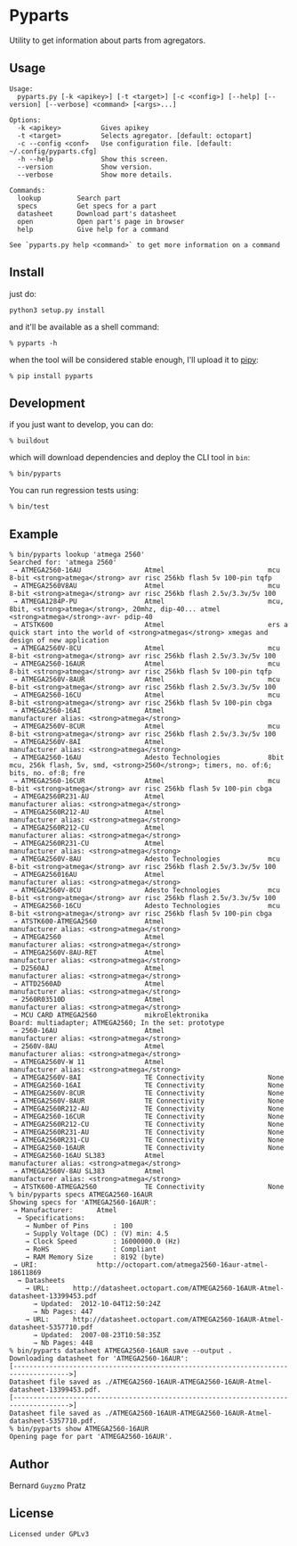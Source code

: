 # Pyparts

Utility to get information about parts from agregators.

## Usage

    Usage:
      pyparts.py [-k <apikey>] [-t <target>] [-c <config>] [--help] [--version] [--verbose] <command> [<args>...]

    Options:
      -k <apikey>          Gives apikey
      -t <target>          Selects agregator. [default: octopart]
      -c --config <conf>   Use configuration file. [default: ~/.config/pyparts.cfg]
      -h --help            Show this screen.
      --version            Show version.
      --verbose            Show more details.

    Commands:
      lookup         Search part
      specs          Get specs for a part
      datasheet      Download part's datasheet
      open           Open part's page in browser
      help           Give help for a command

    See `pyparts.py help <command>` to get more information on a command

## Install

just do:

    python3 setup.py install

and it'll be available as a shell command:

    % pyparts -h

when the tool will be considered stable enough, I'll upload it to [pipy](https://pypi.python.org/pypi/pyparts):

    % pip install pyparts

## Development

if you just want to develop, you can do:

    % buildout

which will download dependencies and deploy the CLI tool in `bin`:

    % bin/pyparts

You can run regression tests using:

    % bin/test

## Example

```
% bin/pyparts lookup 'atmega 2560'
Searched for: 'atmega 2560'
 → ATMEGA2560-16AU                Atmel                          mcu 8-bit <strong>atmega</strong> avr risc 256kb flash 5v 100-pin tqfp
 → ATMEGA2560V8AU                 Atmel                          mcu 8-bit <strong>atmega</strong> avr risc 256kb flash 2.5v/3.3v/5v 100
 → ATMEGA1284P-PU                 Atmel                          mcu, 8bit, <strong>atmega</strong>, 20mhz, dip-40... atmel <strong>atmega</strong>-avr- pdip-40
 → ATSTK600                       Atmel                          ers a quick start into the world of <strong>atmegas</strong> xmegas and design of new application
 → ATMEGA2560V-8CU                Atmel                          mcu 8-bit <strong>atmega</strong> avr risc 256kb flash 2.5v/3.3v/5v 100
 → ATMEGA2560-16AUR               Atmel                          mcu 8-bit <strong>atmega</strong> avr risc 256kb flash 5v 100-pin tqfp 
 → ATMEGA2560V-8AUR               Atmel                          mcu 8-bit <strong>atmega</strong> avr risc 256kb flash 2.5v/3.3v/5v 100
 → ATMEGA2560-16CU                Atmel                          mcu 8-bit <strong>atmega</strong> avr risc 256kb flash 5v 100-pin cbga 
 → ATMEGA2560-16AI                Atmel                          manufacturer alias: <strong>atmega</strong>
 → ATMEGA2560V-8CUR               Atmel                          mcu 8-bit <strong>atmega</strong> avr risc 256kb flash 2.5v/3.3v/5v 100
 → ATMEGA2560V-8AI                Atmel                          manufacturer alias: <strong>atmega</strong>
 → ATMEGA2560-16AU                Adesto Technologies            8bit mcu, 256k flash, 5v, smd, <strong>2560</strong>; timers, no. of:6; bits, no. of:8; fre
 → ATMEGA2560-16CUR               Atmel                          mcu 8-bit <strong>atmega</strong> avr risc 256kb flash 5v 100-pin cbga
 → ATMEGA2560R231-AU              Atmel                          manufacturer alias: <strong>atmega</strong>
 → ATMEGA2560R212-AU              Atmel                          manufacturer alias: <strong>atmega</strong>
 → ATMEGA2560R212-CU              Atmel                          manufacturer alias: <strong>atmega</strong>
 → ATMEGA2560R231-CU              Atmel                          manufacturer alias: <strong>atmega</strong>
 → ATMEGA2560V-8AU                Adesto Technologies            mcu 8-bit <strong>atmega</strong> avr risc 256kb flash 2.5v/3.3v/5v 100
 → ATMEGA256016AU                 Atmel                          manufacturer alias: <strong>atmega</strong>
 → ATMEGA2560V-8CU                Adesto Technologies            mcu 8-bit <strong>atmega</strong> avr risc 256kb flash 2.5v/3.3v/5v 100
 → ATMEGA2560-16CU                Adesto Technologies            mcu 8-bit <strong>atmega</strong> avr risc 256kb flash 5v 100-pin cbga 
 → ATSTK600-ATMEGA2560            Atmel                          manufacturer alias: <strong>atmega</strong>
 → ATMEGA2560                     Atmel                          manufacturer alias: <strong>atmega</strong>
 → ATMEGA2560V-8AU-RET            Atmel                          manufacturer alias: <strong>atmega</strong>
 → D2560AJ                        Atmel                          manufacturer alias: <strong>atmega</strong>
 → ATTD2560AD                     Atmel                          manufacturer alias: <strong>atmega</strong>
 → 2560R03510D                    Atmel                          manufacturer alias: <strong>atmega</strong>
 → MCU CARD ATMEGA2560            mikroElektronika               Board: multiadapter; ATMEGA2560; In the set: prototype
 → 2560-16AU                      Atmel                          manufacturer alias: <strong>atmega</strong>
 → 2560V-8AU                      Atmel                          manufacturer alias: <strong>atmega</strong>
 → ATMEGA2560V-W 11               Atmel                          manufacturer alias: <strong>atmega</strong>
 → ATMEGA2560V-8AI                TE Connectivity                None
 → ATMEGA2560-16AI                TE Connectivity                None
 → ATMEGA2560V-8CUR               TE Connectivity                None
 → ATMEGA2560V-8AUR               TE Connectivity                None
 → ATMEGA2560R212-AU              TE Connectivity                None
 → ATMEGA2560-16CUR               TE Connectivity                None
 → ATMEGA2560R212-CU              TE Connectivity                None
 → ATMEGA2560R231-AU              TE Connectivity                None
 → ATMEGA2560R231-CU              TE Connectivity                None
 → ATMEGA2560-16AUR               TE Connectivity                None
 → ATMEGA2560-16AU SL383          Atmel                          manufacturer alias: <strong>atmega</strong>
 → ATMEGA2560V-8AU SL383          Atmel                          manufacturer alias: <strong>atmega</strong>
 → ATSTK600-ATMEGA2560            TE Connectivity                None
% bin/pyparts specs ATMEGA2560-16AUR
Showing specs for 'ATMEGA2560-16AUR':
 → Manufacturer:      Atmel
  → Specifications:   
    → Number of Pins      : 100
    → Supply Voltage (DC) : (V) min: 4.5
    → Clock Speed         : 16000000.0 (Hz)
    → RoHS                : Compliant
    → RAM Memory Size     : 8192 (byte)
 → URI:               http://octopart.com/atmega2560-16aur-atmel-18611869
  → Datasheets        
    → URL:      http://datasheet.octopart.com/ATMEGA2560-16AUR-Atmel-datasheet-13399453.pdf
      → Updated:  2012-10-04T12:50:24Z
      → Nb Pages: 447
    → URL:      http://datasheet.octopart.com/ATMEGA2560-16AUR-Atmel-datasheet-5357710.pdf
      → Updated:  2007-08-23T10:58:35Z
      → Nb Pages: 448
% bin/pyparts datasheet ATMEGA2560-16AUR save --output .
Downloading datasheet for 'ATMEGA2560-16AUR':
[------------------------------------------------------------------------------------>]
Datasheet file saved as ./ATMEGA2560-16AUR-ATMEGA2560-16AUR-Atmel-datasheet-13399453.pdf.
[------------------------------------------------------------------------------------>]
Datasheet file saved as ./ATMEGA2560-16AUR-ATMEGA2560-16AUR-Atmel-datasheet-5357710.pdf.
% bin/pyparts show ATMEGA2560-16AUR
Opening page for part 'ATMEGA2560-16AUR'.
```

## Author

Bernard `Guyzmo` Pratz <pyparts at m0g dot net>

## License

    Licensed under GPLv3



